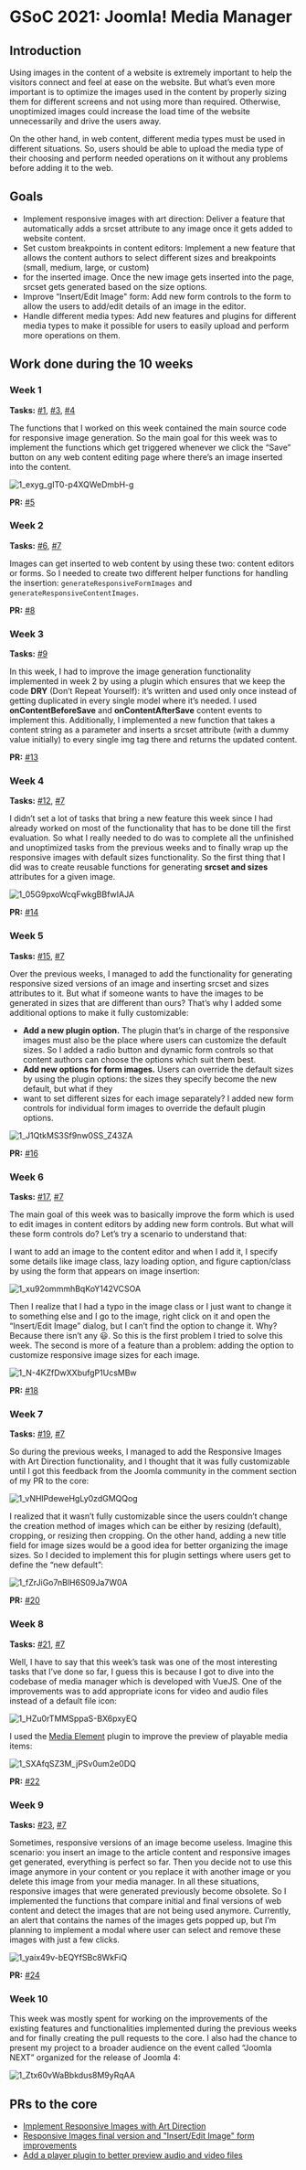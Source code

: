 # GSoC 2021: Joomla! Media Manager

## Introduction
Using images in the content of a website is extremely important to help the visitors connect and feel at ease on the website. But what’s even more important is to 
optimize the images used in the content by properly sizing them for different screens and not using more than required. Otherwise, unoptimized images could increase the 
load time of the website unnecessarily and drive the users away.  

On the other hand, in web content, different media types must be used in different situations. 
So, users should be able to upload the media type of their choosing and perform needed operations on it without any problems before adding it to the web.

## Goals
- Implement responsive images with art direction: Deliver a feature that automatically adds a srcset attribute to any image once it gets added to website content.
- Set custom breakpoints in content editors: Implement a new feature that allows the content authors to select different sizes and breakpoints (small, medium, large, or custom) 
- for the inserted image. Once the new image gets inserted into the page, srcset gets generated based on the size options.
- Improve “Insert/Edit Image" form: Add new form controls to the form to allow the users to add/edit details of an image in the editor.
- Handle different media types: Add new features and plugins for different media types to make it possible for users to easily upload and perform more operations on them.

## Work done during the 10 weeks

### Week 1
**Tasks:** [#1](https://github.com/joomla-projects/gsoc21_media-manager/issues/1), [#3](https://github.com/joomla-projects/gsoc21_media-manager/issues/3),
[#4](https://github.com/joomla-projects/gsoc21_media-manager/issues/4)

The functions that I worked on this week contained the main source code for responsive image generation. So the main goal for this week was to implement the functions 
which get triggered whenever we click the “Save” button on any web content editing page where there’s an image inserted into the content.

![1_exyg_gIT0-p4XQWeDmbH-g](https://user-images.githubusercontent.com/62054743/130349404-16c5a9c2-4b2a-44cb-8793-05e528cb8cc3.gif)

**PR:** [#5](https://github.com/joomla-projects/gsoc21_media-manager/pull/5)

### Week 2
**Tasks:** [#6](https://github.com/joomla-projects/gsoc21_media-manager/issues/6), [#7](https://github.com/joomla-projects/gsoc21_media-manager/issues/7)

Images can get inserted to web content by using these two: content editors or forms. So I needed to create two different helper functions for handling the insertion: 
`generateResponsiveFormImages` and `generateResponsiveContentImages`.

**PR:** [#8](https://github.com/joomla-projects/gsoc21_media-manager/pull/8)

### Week 3
**Tasks:** [#9](https://github.com/joomla-projects/gsoc21_media-manager/issues/9)

In this week, I had to improve the image generation functionality implemented in week 2 by using a plugin which ensures that we keep the code **DRY** (Don’t Repeat Yourself): 
it’s written and used only once instead of getting duplicated in every single model where it’s needed. I used **onContentBeforeSave** and **onContentAfterSave** content events to 
implement this. Additionally, I implemented a new function that takes a content string as a parameter and inserts a srcset attribute (with a dummy value initially) to 
every single img tag there and returns the updated content.

**PR:** [#13](https://github.com/joomla-projects/gsoc21_media-manager/pull/13)

### Week 4
**Tasks:** [#12](https://github.com/joomla-projects/gsoc21_media-manager/issues/6), [#7](https://github.com/joomla-projects/gsoc21_media-manager/issues/12)

I didn’t set a lot of tasks that bring a new feature this week since I had already worked on most of the functionality that has to be done till the first evaluation. 
So what I really needed to do was to complete all the unfinished and unoptimized tasks from the previous weeks and to finally wrap up the responsive images with default 
sizes functionality. So the first thing that I did was to create reusable functions for generating **srcset and sizes** attributes for a given image.

![1_05G9pxoWcqFwkgBBfwIAJA](https://user-images.githubusercontent.com/62054743/130349708-9655a321-d371-4fb4-900e-e27191082bba.png)

**PR:** [#14](https://github.com/joomla-projects/gsoc21_media-manager/pull/14)

### Week 5
**Tasks:** [#15](https://github.com/joomla-projects/gsoc21_media-manager/issues/6), [#7](https://github.com/joomla-projects/gsoc21_media-manager/issues/15)

Over the previous weeks, I managed to add the functionality for generating responsive sized versions of an image and inserting srcset and sizes attributes to it. 
But what if someone wants to have the images to be generated in sizes that are different than ours? That’s why I added some additional options to make it fully customizable:
- **Add a new plugin option.** The plugin that’s in charge of the responsive images must also be the place where users can customize the default sizes. 
So I added a radio button and dynamic form controls so that content authors can choose the options which suit them best.
- **Add new options for form images.** Users can override the default sizes by using the plugin options: the sizes they specify become the new default, but what if they 
- want to set different sizes for each image separately? I added new form controls for individual form images to override the default plugin options.

![1_J1QtkMS3Sf9nw0SS_Z43ZA](https://user-images.githubusercontent.com/62054743/130349775-298bdcc8-ff12-4240-af84-3f60f7b9dadd.png)

**PR:** [#16](https://github.com/joomla-projects/gsoc21_media-manager/pull/16)

### Week 6
**Tasks:** [#17](https://github.com/joomla-projects/gsoc21_media-manager/issues/6), [#7](https://github.com/joomla-projects/gsoc21_media-manager/issues/17)

The main goal of this week was to basically improve the form which is used to edit images in content editors by adding new form controls. But what will these form 
controls do? Let’s try a scenario to understand that: 

I want to add an image to the content editor and when I add it, I specify some details like image class,  lazy loading option, and figure caption/class by using the form 
that appears on image insertion:

![1_xu92ommmhBqKoY142VCSOA](https://user-images.githubusercontent.com/62054743/130349812-ccd288ad-ef30-4242-81b5-bea6ace0bc0d.png)

Then I realize that I had a typo in the image class or I just want to change it to something else and I go to the image, right click on it and open the 
“Insert/Edit Image” dialog, but I can’t find the option to change it. Why? Because there isn’t any 😃. So this is the first problem
I tried to solve this week. The second is more of a feature than a problem: adding the option to customize responsive image sizes for each image.

![1_N-4KZfDwXXbufgP1UcsMBw](https://user-images.githubusercontent.com/62054743/130349883-b83526a4-a56d-480b-8556-f9a6bdc61c32.png)

**PR:** [#18](https://github.com/joomla-projects/gsoc21_media-manager/pull/18)

### Week 7
**Tasks:** [#19](https://github.com/joomla-projects/gsoc21_media-manager/issues/6), [#7](https://github.com/joomla-projects/gsoc21_media-manager/issues/7)

So during the previous weeks, I managed to add the Responsive Images with Art Direction functionality, and I thought that it was fully customizable until 
I got this feedback from the Joomla community in the comment section of my PR to the core:

![1_vNHlPdeweHgLy0zdGMQQog](https://user-images.githubusercontent.com/62054743/130349916-2d9a6cce-a195-46cd-ab20-1a41cc1c368f.png)

I realized that it wasn’t fully customizable since the users couldn’t change the creation method of images which can be either by resizing (default), cropping, 
or resizing then cropping. On the other hand, adding a new title field for image sizes would be a good idea for better organizing the image sizes. So I decided 
to implement this for plugin settings where users get to define the “new default”:

![1_fZrJiGo7nBlH6S09Ja7W0A](https://user-images.githubusercontent.com/62054743/130349959-766366dc-da06-4b21-b434-290dce634cf1.png)

**PR:** [#20](https://github.com/joomla-projects/gsoc21_media-manager/pull/20)

### Week 8
**Tasks:** [#21](https://github.com/joomla-projects/gsoc21_media-manager/issues/6), [#7](https://github.com/joomla-projects/gsoc21_media-manager/issues/21)

Well, I have to say that this week’s task was one of the most interesting tasks that I’ve done so far, I guess this is because I got to dive into the codebase of 
media manager which is developed with VueJS. One of the improvements was to add appropriate icons for video and audio files instead of a default file icon:

![1_HZu0rTMMSppaS-BX6pxyEQ](https://user-images.githubusercontent.com/62054743/130349989-30d5f567-6d92-423b-84d6-8b6434a5325d.png)

I used the [Media Element](https://github.com/mediaelement/mediaelement) plugin to improve the preview of playable media items:

![1_SXAfqSZ3M_jPSv0um2e0DQ](https://user-images.githubusercontent.com/62054743/130350006-6c7dead2-646d-4cb0-8da8-f4833625780c.png)

**PR:** [#22](https://github.com/joomla-projects/gsoc21_media-manager/pull/22)

### Week 9
**Tasks:** [#23](https://github.com/joomla-projects/gsoc21_media-manager/issues/6), [#7](https://github.com/joomla-projects/gsoc21_media-manager/issues/23)

Sometimes, responsive versions of an image become useless. Imagine this scenario: you insert an image to the article content and responsive images get generated, 
everything is perfect so far. Then you decide not to use this image anymore in your content or you replace it with another image or you delete this image from your 
media manager. In all these situations, responsive images that were generated previously become obsolete. So I implemented the functions that compare initial and 
final versions of web content and detect the images that are not being used anymore. Currently, an alert that contains the names of the images gets popped up, but 
I’m planning to implement a modal where user can select and remove these images with just a few clicks.

![1_yaix49v-bEQYfSBc8WkFiQ](https://user-images.githubusercontent.com/62054743/130350061-d0adb479-9592-4565-ba99-d0cc8c831acc.png)

**PR:** [#24](https://github.com/joomla-projects/gsoc21_media-manager/pull/24)

### Week 10
This week was mostly spent for working on the improvements of the existing features and functionalities implemented during the previous weeks and for 
finally creating the pull requests to the core. I also had the chance to present my project to a broader audience on the event called “Joomla NEXT” organized 
for the release of Joomla 4:

![1_Ztx60vWaBbkdus8M9yRqAA](https://user-images.githubusercontent.com/62054743/130350120-401ec143-0ebf-45d8-b8d6-0810f3685333.png)


## PRs to the core
- [Implement Responsive Images with Art Direction](https://github.com/joomla/joomla-cms/pull/34803)
- [Responsive Images final version and "Insert/Edit Image" form improvements](https://github.com/joomla/joomla-cms/pull/35250)
- [Add a player plugin to better preview audio and video files](https://github.com/joomla/joomla-cms/pull/35177)
